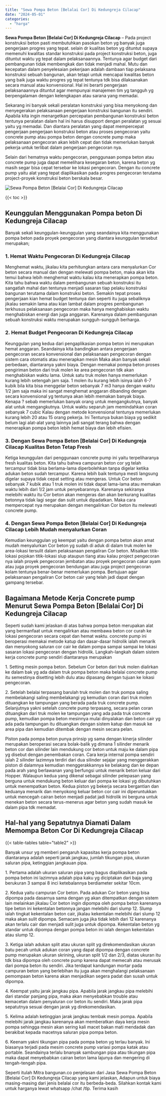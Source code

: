 ```yaml
---
title: "Sewa Pompa Beton [Belalai Cor] Di Kedungreja Cilacap"
date: "2024-05-01"
categories: 
  - "harga"
---
```


**Sewa Pompa Beton \[Belalai Cor\] Di Kedungreja Cilacap** – Pada project konstruksi beton pasti membutuhkan pasokan beton yg banyak juga pengerjaan progres yang tepat. selain dr kualitas beton yg dituntut supaya memenuhi kwalitas standar konstruksi pada project konstruksi beton, juga dituntut waktu yg tepat dalam pelaksanaannya. Tentunya agar budget dari pembangunan tidak membengkak dan tidak menjadi mahal. Mutu dan kecepatan dalam penyelesaian pekerjaan adalah dambaan tiap pelaksana konstruksi sebuah bangunan, akan tetapi untuk mencapai kwalitas beton yang baik juga waktu progres yg tepat tentunya tdk bisa dilaksanakan secara manual atau konvensional. Hal ini berarti pengerjaan pelaksanaannya dituntut agar mempunyai manajemen tim yg tangguh yg berpengalaman dengan kelengkapan atau sarana yang memadai.

Sekarang ini banyak sekali peralatan konstruksi yang bisa menyokong dan menyegerakan pelaksanaan pengerjaan konstruksi bangunan itu sendiri. Apabila kita ingin menargetkan percepatan pembangunan konstruksi beton tentunya peralatan dalam hal ini harus disupport dengan peralatan yg sesuai yaitu yg memadai. Dan diantara peralatan yang dapat mempercepat pengerjaan pengerjaan konstruksi beton atau proses pengecoran yaitu concrete pump atau pompa beton dengan concrete pump maka pelaksanaan pengecoran akan lebih cepat dan tidak memerlukan banyak pekerja untuk terlibat dalam pengerjaan pengecoran nya.

Selain dari hematnya waktu pengecoran, penggunaan pompa beton atau concrete pump juga dapat memelihara kesegaran beton, karena beton yg masih segar bisa cepat tersebar ke lokasi pengecoran. Dengan itu concrete pump yaitu alat yang tepat diaplikasikan pada progres pengecoran terutama project-proyek konstruksi beton berskala besar.

![Sewa Pompa Beton [Belalai Cor] Di Kedungreja Cilacap](/images/sewa-concrete-pump-10.png)

{{< toc >}}

## Keunggulan Menggunakan Pompa beton Di Kedungreja Cilacap

Banyak sekali keunggulan-keunggulan yang seandainya kita menggunakan pompa beton pada proyek pengecoran yang diantara keunggulan tersebut merupakan;

### 1\. Hemat Waktu Pengecoran Di Kedungreja Cilacap

Menghemat waktu, jikalau kita perhitungkan antara cara menyalurkan Cor beton secara manual dan dengan melewati pompa beton, maka akan kita temui bahwa lebih menghemat waktu kalau kita menerapkan pompa beton. Kita tahu bahwa waktu dalam pembangunan sebuah konstruksi itu sangatlah mahal dan tentunya menjadi sasaran tiap pelaku konstruksi bangunan terutama dalam konstruksi beton. Semakin tepat proses pengerjaan kian hemat budget tentunya dan seperti itu juga sebaliknya jikalau semakin lama atau kian lambat dalam progres pembangunan terkhusus pelaksanaan pengecoran maka hanya menghabiskan waktu menghabiskan energi dan juga anggaran. Karenanya dalam pembangunan sebuah konstruksi waktu merupakan sungguh-sungguh berharga.

### 2\. Hemat Budget Pengecoran Di Kedungreja Cilacap

Keunggulan yang kedua dari pengaplikasian pompa beton ini merupakan hemat anggaran. Seandainya kita bandingkan antara pengerjaan pengecoran secara konvensional dan pelaksanaan pengecoran dengan sistem cara otomatis atau menerapkan mesin Maka akan banyak sekali perbedaan, diantaranya yakni biaya. Dengan memakai pompa beton proses pengiriman beton dari truk molen ke area pengecoran tdk akan menghabiskan waktu lama. Untuk satu truk molen hanya memerlukan kurang lebih setengah jam saja. 1 molen itu kurang lebih isinya ialah 6-7 kubik bila kita bisa menggelar beton sebanyak 7 m3 hanya dengan waktu 1/2 jam saja maka ini sangat menghemat anggaran dibanding dengan secara konvensional yg tentunya akan lebih memakan banyak biaya. Kenapa ? sebab memerlukan banyak orang untuk mengangkutnya, banyak alat untuk mengangkutnya. Untuk waktu separuh jam memindahkan coran sebanyak 7 cubic Kalau dengan metode konvensional tentunya memerlukan kurang lebih 20 atau 15 orang pekerja. Ini Tentunya bukan biaya yg sedikit belum lagi alat-alat yang lainnya jadi sangat terang bahwa dengan menerapkan pompa beton lebih hemat biaya dan lebih efisien.

### 3\. Dengan Sewa Pompa Beton \[Belalai Cor\] Di Kedungreja Cilacap Kualitas Beton Tetap Fresh

Ketiga keunggulan dari penggunaan concrete pump ini yaitu terpeliharanya fresh kualitas beton. Kita tahu bahwa campuran beton cor yg telah tercampur tidak bisa berlama-lama diperbolehkan tanpa digelar ketika adukan beton sudah tercampur. Karena lebih baik tentunya mesti langsung digelar supaya tidak cepat setting atau mengeras. Untuk Cor beton sebanyak 7 kubik atau 1 truk molen ini tidak dapat lama-lama atau memakan waktu lebih dari 1/2 jam untuk penyebarannya. Karenanya sekiranya melebihi waktu itu Cor beton akan mengeras dan akan berkurang kualitas betonnya tidak lagi segar dan sulit untuk dipadatkan. Maka cara mempercepat nya merupakan dengan mengalirkan Cor beton itu melewati concrete pump.

### 4\. Dengan Sewa Pompa Beton \[Belalai Cor\] Di Kedungreja Cilacap Lebih Mudah menyalurkan Coran

Kemudian keunggulan yg keempat yaitu dengan pompa beton akan amat mudah menyalurkan Cor beton yg sudah di aduk di dalam truk molen ke area-lokasi tersulit dalam pelaksanaan pengaliran Cor beton. Misalkan titik-lokasi pojokan titik-lokasi slup ataupun tiang atau kalau project pengecoran nya ialah proyek pengecoran jembatan atau proyek pengecoran cakar ayam atau juga proyek pengecoran bendungan atau juga project pengecoran kolam tentunya benar-benar memerlukan pompa. Bertujuan agar pelaksanaan pengaliran Cor beton cair yang telah jadi dapat dengan gampang tersebar.

## Bagaimana Metode Kerja Concrete pump Menurut Sewa Pompa Beton \[Belalai Cor\] Di Kedungreja Cilacap

Seperti sudah kami jelaskan di atas bahwa pompa beton merupakan alat yang bermanfaat untuk mengalirkan atau membawa beton cor curah ke lokasi pengecoran secara cepat dan hemat waktu. concrete pump ini beroperasi memakai metode katup dan dasar-dasar hidrolik ialah menarik dan menyokong saluran cor cair ke dalam pompa sampai sampai ke lokasi sasaran lokasi pengecoran dengan hidrolik. Langkah-langkah dalam sistem kerja concrete pump sendiri diantaranya merupakan

1\. Setting mesin pompa beton. Sebelum Cor beton dari truk molen dialirkan ke dalam bak yg ada dalam truk pompa beton maka belalai concrete pump itu semestinya disetting lebih dulu atau dipasang dengan tujuan ke lokasi pengecoran.

2\. Setelah belalai terpasang barulah truk molen dan truk pompa saling membelakangi saling membelakangi yg kemudian coran dari truk molen dituangkan ke tampungan yang berada pada truk concrete pump. Selanjutnya yakni setelah concrete pump terpasang, secara pelan coran dituangkan dari truk molen ke tampungan yang ada pada truk concrete pump, kemudian pompa beton mesinnya mulai dinyalakan dan beton cair yg ada pada tampungan itu dituangkan dengan sistem katup dan masuk ke area pipa dan kemudian ditembak dengan mesin secara pelan.

Piston pada pompa beton punya prinsip yg sama dengan kinerja silinder merupakan beroperasi secara bolak-balik yg dimana 1 silinder menarik beton cor dan silinder lain mendukung cor beton untuk maju ke dalam pipa yg disebut dengan penembakan coran. Cara kerja internal pompa sendiri ialah 2 silinder lazimnya terdiri dari dua silinder sejajar yang menggerakkan piston di dalamnya kemudian menggerakkannya ke belakang dan ke depan pada arah yang berlawanan yang berfungsi untuk menarik beton keluar dari Hopper. Walaupun kedua yang dikenal sebagai silinder pelepasan yang berguna untuk mendukung beton keluar dari pompa ke lokasi yg dibutuhkan untuk menempatkan beton. Kedua piston yg bekerja secara bergantian dan keduanya menarik dan menyokong keluar beton cor cair ini diperuntukkan untuk mencegah cairan beton menjadi padat jadi hidrolik ini berguna untuk menekan beton secara terus-menerus agar beton yang sudah masuk ke dalam pipa tdk memadat.

## Hal-hal yang Sepatutnya Diamati Dalam Memompa Beton Cor Di Kedungreja Cilacap

{{< table-tables table="table2" >}}

Banyak unsur yg memberi pengaruh kapasitas kerja pompa beton diantaranya adalah seperti jarak jangkau, jumlah tikungan pipa, ukuran saluran pipa, ketinggian jangkauan pipa.

1\. Pertama adalah ukuran saluran pipa yang bagus diaplikasikan pada pompa beton ini lazimnya adalah pipa kaku yg diciptakan dari baja yang berukuran 3 sampai 8 inci ketebalannya berdiameter sekitar 10cm.

2\. Kedua yaitu campuran Cor beton. Pada adukan Cor beton yang bisa dipompa pada dasarnya sama dengan yg akan ditempatkan dengan sistem lain melainkan jikalau Cor beton ingin dipompa oleh pompa beton karenanya tipe beton ini kekentalan betonnya jangan melebihi dari slump 12. Slump ialah tingkat kekentalan beton cair, jikalau kekentalan melebihi dari slump 12 maka akan sulit dipompa. Semacam juga jika tidak lebih dari 12 karenanya akan terlalu cair dan menjadi sulit juga untuk dipompa. Kekentalan beton yg standar untuk dipompa dengan pompa beton ini ialah dengan kekentalan atau slump 12.

3\. Ketiga ialah adukan split atau ukuran split yg direkomendasikan ukuran batu pecah untuk adukan coran yang dapat dipompa dengan concrete pump merupakan ukuran skrining, ukuran split 1/2 dan 2/3, diatas ukuran itu tdk bisa dipompa oleh concrete pump karena dapat memecah atau merusak dari pompa beton itu sendiri. Jika terdapat kandungan mortar pada campuran beton yang berlebihan itu juga akan menghalangi pelaksanaan pemompaan beton karena akan menjadikan segera padat dan susah untuk dipompa.

4\. Keempat yaitu jarak jangkau pipa. Apabila jarak jangkau pipa melebihi dari standar panjang pipa, maka akan menyebabkan trouble atau kemacetan dalam penyaluran cor beton itu sendiri. Maka jarak pipa sepatutnya sesuai dengan jarak yg direkomendasikan.

5\. Kelima adalah ketinggian jarak jangkau tembak mesin pompa. Apabila melebihi jarak jangkau karenanya akan memberatkan daya kerja mesin pompa sehingga mesin akan sering kali macet bakan mati mendadak dan berakibat kepada macetnya saluran pipa pompa beton.

6\. Keenam yakni tikungan pipa pada pompa beton yg terlau banyak. Ini biasanya terjadi pada mesim concrete pump variasi pompa katak atau portable. Seandainya terlalu bnanyak sambungan pipa atau tikungan pipa maka dapat menyebabkan cairan beton lama lajunya dan mengering di tengah-tengah pipa.

Seperti itulah Mitra bangunan.co penjelasan dari Jasa Sewa Pompa Beton \[Belalai Cor\] Di Kedungreja Cilacap yang kami jelaskan, Adapun untuk biaya masing-masing dari jenis belalai cor itu berbeda-beda. Silahkan kontak kami untuk harganya lewat whatsapp /chat /tlp. Terima kasih

